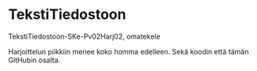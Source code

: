 # TekstiTiedostoon
TekstiTiedostoon-SKe-Pv02Harj02, omatekele

Harjoittelun piikkiin menee koko homma edelleen.
Sekä koodin että tämän GitHubin osalta.
